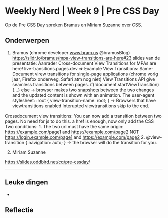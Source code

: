 # Weekly Nerd | Week 9 | Pre CSS Day 
Op de Pre CSS Day spreken Bramus en Miriam Suzanne over CSS. 

## Onderwerpen
1. Bramus (chrome developer www.bram.us @bramusBlog)  https://slidr.io/bramus/mpa-view-transitions-are-here#23 slides van de presentatie: Aanrader 
Cross-document View Transitions for MPAs are here! live-transitions.pages.dev => Example
View Transitions: Same-Document virew transitions for single-page applications (chrome vorig jaar, Firefox onderweg, Safari atm nog niet)
View Transitions API give seamless transitions between pages. if(!document.startViewTransition){...} else -> browser makes two snapshots between the two changes and the updated content is shown with an animation.
The user-agent stylesheet: 
:root {
    view-transition-name: root;
} -> Browsers that have viewtransitions enabled
Interupted viewtransitions skip to the end.


Crossdocument view transitions:
You can now add a transition between two pages. 
No need for js to do this. a href is enough, now only add the CSS 
    Two conditions:
    1. The two url must have the same origin: https://example.com/page1 and https://example.com/page2 NOT https://login.example.com/page1 and https://example.com/page2
    2. @view-transition { navigation: auto; } -> the browser will do the transition for you.

2. Miriam Suzanne 

https://slides.oddbird.net/cq/pre-cssday/






---

## Leuke dingen 
+ 


## Reflectie